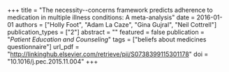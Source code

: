 +++
title = "The necessity--concerns framework predicts adherence to medication in multiple illness conditions: A meta-analysis"
date = 2016-01-01
authors = ["Holly Foot", "Adam La Caze", "Gina Gujral", "Neil Cottrell"]
publication_types = ["2"]
abstract = ""
featured = false
publication = "*Patient Education and Counseling*"
tags = ["beliefs about medicines questionnaire"]
url_pdf = "http://linkinghub.elsevier.com/retrieve/pii/S0738399115301178"
doi = "10.1016/j.pec.2015.11.004"
+++

